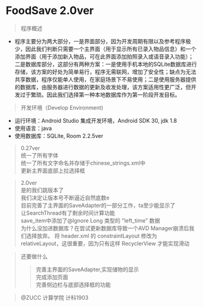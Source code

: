 # FoodSave 2.0ver

> 程序概述

- 程序主要分为两大部分，一是界面部分，因为开发周期有限以及参考程序极少，因此我们判断只需要一个主界面（用于显示所有已录入物品信息）和一个添加界面（用于添加新入物品，可在此界面添加拍照录入或语音录入功能）；二是数据库部分，这部分有两种方案：一是使用手机本地的SQLite数据库进行存储，该方案的好处为简单易行，程序无需联网，增加了安全性；缺点为无法共享数据，程序仅能单人使用，在家庭场景下不易使用；二是使用服务器提供的数据库，由服务器进行数据的更新及收发处理，该方案适用性更广泛，但开发过于繁琐。因此我们选择第一种本地数据库作为第一阶段开发目标。

>开发环境（Develop Environment)

- 运行环境：Android Studio 集成开发环境，Android SDK 30, jdk 1.8
- 使用语言：java
- 使用数据库：SQLite, Room 2.2.5ver

> 0.27ver<br/>
> 统一了所有字体<br/>
> 统一了所有文字命名并存储于chinese_strings.xml中<br/>
> 更新主界面底部上拉选择框<br/>

>2.0ver<br/>
>是的我们跳版本了<br/>
>我们决定让版本号不断逼近自然底数e<br/>
>目前完善了主界面的SaveAdapter的一部分工作，ta至少能显示了<br/>
>让SearchThread有了剩余时间计算功能<br/>
>save_item中添加了@Ignore Long 类型的 "left_time" 数据<br/>
>为什么没加进数据库？在尝试更新数据库导致一个AVD Manager崩溃后我们选择放弃。
>将 header.xml 的 constraintLayout 修改为 relativeLayout，这很重要，因为只有这样 RecyclerView 才能实现滑动

>还要做什么
>>完善主界面的SaveAdapter,实现储物的显示<br/>
>>完成添加页面<br/>
>>完善侧边栏与底部选择框的功能<br/>

>@ZUCC 计算学院 计科1903
